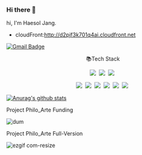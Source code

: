 ### Hi there 👋
hi, I'm Haesol Jang.
* cloudFront:http://d2pjf3k701q4ai.cloudfront.net

[![Gmail Badge](https://img.shields.io/badge/Gmail-d14836?style=flat-square&logo=Gmail&logoColor=white&link=mailto:wkdgothf@gmail.com)](mailto:wkdgothf@gmail.com)

<p align="center">📚Tech Stack</p>

<p align="center">
  <img src="https://img.shields.io/badge/Java-ff3000?style=flat-square&logo=Java&logoColor=white"/>&nbsp
  <img src="https://img.shields.io/badge/SpringBoot-6db33f?style=flat-square&logo=Spring&logoColor=white"/>&nbsp
  <img src="https://img.shields.io/badge/MariaDB-003545?style=flat-square&logo=MariaDB&logoColor=white"/>&nbsp
</p>

<p align="center">
  <img src="https://img.shields.io/badge/JavaScript-f7df1e?style=flat-square&logo=JavaScript&logoColor=white"/>&nbsp 
  <img src="https://img.shields.io/badge/HTML5-e34f26?style=flat-square&logo=HTML5&logoColor=white"/>&nbsp
  <img src="https://img.shields.io/badge/CSS3-1572b6?style=flat-square&logo=CSS3&logoColor=white"/>&nbsp
  <img src="https://img.shields.io/badge/Sass-cc6699?style=flat-square&logo=Sass&logoColor=white"/>&nbsp 
  <img src="https://img.shields.io/badge/React-61dafb?style=flat-square&logo=React&logoColor=white"/>&nbsp
  <img src="https://img.shields.io/badge/Redux-764ABC?style=flat-square&logo=Redux&logoColor=white"/>&nbsp 
</p>

[![Anurag's github stats](https://github-readme-stats.vercel.app/api?username=legossol)](https://github.com/anuraghazra/github-readme-stats)
<p>Project Philo_Arte Funding<p>

![dum](https://user-images.githubusercontent.com/75191069/121618967-b4b1dc80-caa2-11eb-9cdc-568b36de7b3b.gif)

  
<p>Project Philo_Arte Full-Version<p>
 

![ezgif com-resize](https://user-images.githubusercontent.com/75191069/121620537-7b2ea080-caa5-11eb-8bea-81052a6cf09c.gif)
